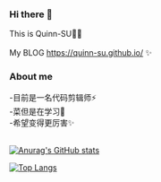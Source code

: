 ### Hi there 👋
This is Quinn-SU🏄‍♀️<br> <br>
My BLOG https://quinn-su.github.io/ ✨ 
### About me
 -目前是一名代码剪辑师⚡<br>
 -菜但是在学习🌿<br>
 -希望变得更厉害✨<br> <br>
 
[![Anurag's GitHub stats](https://github-readme-stats.vercel.app/api?username=Quinn-SU)](https://github.com/anuraghazra/github-readme-stats)

[![Top Langs](https://github-readme-stats.vercel.app/api/top-langs/?username=Quinn-SU)](https://github.com/anuraghazra/github-readme-stats)


<!--
**Quinn-SU/Quinn-SU** is a ✨ _special_ ✨ repository because its `README.md` (this file) appears on your GitHub profile.

Here are some ideas to get you started:

- 🔭 I’m currently working on ...
- 🌱 I’m currently learning ...
- 👯 I’m looking to collaborate on ...
- 🤔 I’m looking for help with ...
- 💬 Ask me about ...
- 📫 How to reach me: ...
- 😄 Pronouns: ...
- ⚡ Fun fact: ...
-->
